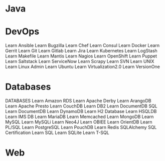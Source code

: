 # Java


# DevOps
Learn Ansible
Learn Bugzilla
Learn Chef
Learn Consul
Learn Docker
Learn Gerrit
Learn Git
Learn Gitlab
Learn Jira
Learn Kubernetes
Learn LogStash
Learn Makefile
Learn Mantis
Learn Nagios
Learn OpenShift
Learn Puppet
Learn Saltstack
Learn ServiceNow
Learn Scrapy
Learn SVN
Learn UNIX
Learn Linux Admin
Learn Ubuntu
Learn Virtualization2.0
Learn VersionOne

# Databases

DATABASES
Learn Amazon RDS
Learn Apache Derby
Learn ArangoDB
Learn Apache Presto
Learn CouchDB
Learn DB2
Learn DocumentDB SQL
Learn DocumentDB
Learn DynamoDB
Learn H2 Database
Learn HSQLDB
Learn IMS DB
Learn MariaDB
Learn Memcached
Learn MongoDB
Learn MySQL
Learn MySQLi
Learn Neo4J
Learn OBIEE
Learn OrientDB
Learn PL/SQL
Learn PostgreSQL
Learn PouchDB
Learn Redis
SQLAlchemy
SQL Certification
Learn SQL
Learn SQLite
Learn T-SQL







# Web
